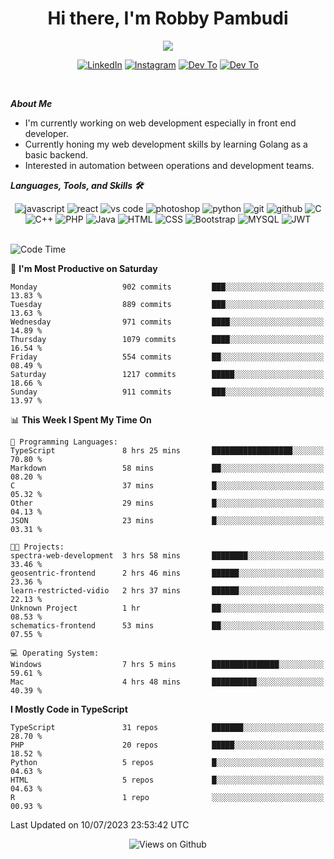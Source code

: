 <div align="center">
   <h1>Hi there, I'm Robby Pambudi </h1>

<img src="https://pronoun.cyou/x/y?subject=He&object=Him&height=20"> 
</div>

<p align='center'>
   <a href="https://www.linkedin.com/in/robbypambudi" target="_blank"><img src="https://img.shields.io/badge/LinkedIn-0077B5?style=for-the-badge&logo=linkedin&logoColor=white" alt="LinkedIn"></a>
   <a href="https://www.instagram.com/robbypambudi" target="_blank"><img src="https://img.shields.io/badge/Instagram-E4405F?style=for-the-badge&logo=instagram&logoColor=white" alt="Instagram"></a>
   <a href="https://dev.to/robbypambudi" target="_blank"><img src="https://img.shields.io/badge/dev.to-0A0A0A?style=for-the-badge&logo=dev.to&logoColor=white" alt="Dev To"></a>
   <a href="https://www.facebook.com/robbyulungpambudi" target="_blank"><img src="https://img.shields.io/badge/Facebook-1877F2?style=for-the-badge&logo=facebook&logoColor=white" alt="Dev To"></a>

</p> <p>
<br>
   
***About Me***
   
- I'm currently working on web development especially in front end developer.
- Currently honing my web development skills by learning Golang as a basic backend.
- Interested in automation between operations and development teams.
 
   
***Languages, Tools, and Skills 🛠***

   <div align="center">
   <img src="https://img.shields.io/badge/JavaScript-F7DF1E?style=for-the-badge&logo=javascript&logoColor=black" alt="javascript" />
      <img src="https://img.shields.io/badge/React-61DAFB?style=for-the-badge&logo=react&logoColor=black" alt="react" />
      <img src="https://img.shields.io/badge/vs%20code-007ACC?style=for-the-badge&logo=visual%20studio%20code&logoColor=white" alt="vs code" />
      <img src="https://img.shields.io/badge/adobe%20photoshop-31A8FF?style=for-the-badge&logo=adobe%20photoshop&logoColor=white" alt="photoshop" />
      <img src="https://img.shields.io/badge/python-3776AB?style=for-the-badge&logo=python&logoColor=white" alt="python" />
      <img src="https://img.shields.io/badge/Git-F05032?style=for-the-badge&logo=git&logoColor=white" alt="git" />
      <img src="https://img.shields.io/badge/GitHub-100000?style=for-the-badge&logo=github&logoColor=white" alt="github" />
      <img src="https://img.shields.io/badge/c-%2300599C.svg?style=for-the-badge&logo=c&logoColor=white" alt="C" />
      <img src="https://img.shields.io/badge/c++-%2300599C.svg?style=for-the-badge&logo=c%2B%2B&logoColor=white" alt="C++" />   
      <img src="https://img.shields.io/badge/PHP-777BB4?style=for-the-badge&logo=php&logoColor=white" alt="PHP" />
      <img src="https://img.shields.io/badge/Java-ED8B00?style=for-the-badge&logo=java&logoColor=white" alt="Java"/>
      <img src="https://img.shields.io/badge/HTML5-E34F26?style=for-the-badge&logo=html5&logoColor=white" alt="HTML" />
      <img src="https://img.shields.io/badge/CSS-239120?&style=for-the-badge&logo=css3&logoColor=white" alt ="CSS" />
      <img src="https://img.shields.io/badge/Bootstrap-563D7C?style=for-the-badge&logo=bootstrap&logoColor=white" alt="Bootstrap" />
      <img src="https://img.shields.io/badge/MySQL-00000F?style=for-the-badge&logo=mysql&logoColor=white" alt="MYSQL" />
      <img src="https://img.shields.io/badge/json%20web%20tokens-323330?style=for-the-badge&logo=json-web-tokens&logoColor=pink" alt="JWT" />
      
   </div><br>
   
<!--START_SECTION:waka-->
![Code Time](http://img.shields.io/badge/Code%20Time-860%20hrs%2046%20mins-blue)

📅 **I'm Most Productive on Saturday** 

```text
Monday                   902 commits         ███░░░░░░░░░░░░░░░░░░░░░░   13.83 % 
Tuesday                  889 commits         ███░░░░░░░░░░░░░░░░░░░░░░   13.63 % 
Wednesday                971 commits         ████░░░░░░░░░░░░░░░░░░░░░   14.89 % 
Thursday                 1079 commits        ████░░░░░░░░░░░░░░░░░░░░░   16.54 % 
Friday                   554 commits         ██░░░░░░░░░░░░░░░░░░░░░░░   08.49 % 
Saturday                 1217 commits        █████░░░░░░░░░░░░░░░░░░░░   18.66 % 
Sunday                   911 commits         ███░░░░░░░░░░░░░░░░░░░░░░   13.97 % 
```


📊 **This Week I Spent My Time On** 

```text
💬 Programming Languages: 
TypeScript               8 hrs 25 mins       ██████████████████░░░░░░░   70.80 % 
Markdown                 58 mins             ██░░░░░░░░░░░░░░░░░░░░░░░   08.20 % 
C                        37 mins             █░░░░░░░░░░░░░░░░░░░░░░░░   05.32 % 
Other                    29 mins             █░░░░░░░░░░░░░░░░░░░░░░░░   04.13 % 
JSON                     23 mins             █░░░░░░░░░░░░░░░░░░░░░░░░   03.31 % 

🐱‍💻 Projects: 
spectra-web-development  3 hrs 58 mins       ████████░░░░░░░░░░░░░░░░░   33.46 % 
geosentric-frontend      2 hrs 46 mins       ██████░░░░░░░░░░░░░░░░░░░   23.36 % 
learn-restricted-vidio   2 hrs 37 mins       ██████░░░░░░░░░░░░░░░░░░░   22.13 % 
Unknown Project          1 hr                ██░░░░░░░░░░░░░░░░░░░░░░░   08.53 % 
schematics-frontend      53 mins             ██░░░░░░░░░░░░░░░░░░░░░░░   07.55 % 

💻 Operating System: 
Windows                  7 hrs 5 mins        ███████████████░░░░░░░░░░   59.61 % 
Mac                      4 hrs 48 mins       ██████████░░░░░░░░░░░░░░░   40.39 % 
```

**I Mostly Code in TypeScript** 

```text
TypeScript               31 repos            ███████░░░░░░░░░░░░░░░░░░   28.70 % 
PHP                      20 repos            █████░░░░░░░░░░░░░░░░░░░░   18.52 % 
Python                   5 repos             █░░░░░░░░░░░░░░░░░░░░░░░░   04.63 % 
HTML                     5 repos             █░░░░░░░░░░░░░░░░░░░░░░░░   04.63 % 
R                        1 repo              ░░░░░░░░░░░░░░░░░░░░░░░░░   00.93 % 
```




 Last Updated on 10/07/2023 23:53:42 UTC
<!--END_SECTION:waka-->

<div align="center">
<img src="https://komarev.com/ghpvc/?username=robbypambudi&color=green" alt="Views on Github" />
</div>

